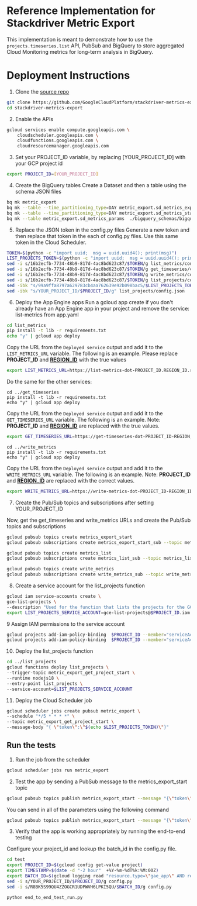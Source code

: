 # Reference Implementation for Stackdriver Metric Export
This implementation is meant to demonstrate how to use the `projects.timeseries.list` API, PubSub and BigQuery to store aggregated Cloud Monitoring 
metrics for long-term analysis in BigQuery.

# Deployment Instructions
1. Clone the [source repo]()
```sh
git clone https://github.com/GoogleCloudPlatform/stackdriver-metrics-export
cd stackdriver-metrics-export
```
2. Enable the APIs
```sh
gcloud services enable compute.googleapis.com \
    cloudscheduler.googleapis.com \
    cloudfunctions.googleapis.com \
    cloudresourcemanager.googleapis.com
```
3. Set your PROJECT_ID variable, by replacing [YOUR_PROJECT_ID] with your GCP project id
```sh
export PROJECT_ID=[YOUR_PROJECT_ID]
```

4. Create the BigQuery tables
Create a Dataset and then a table using the schema JSON files
```sh
bq mk metric_export
bq mk --table --time_partitioning_type=DAY metric_export.sd_metrics_export_fin ./bigquery_schemas/bigquery_schema.json
bq mk --table --time_partitioning_type=DAY metric_export.sd_metrics_stats ./bigquery_schemas/bigquery_schema_stats_table.json
bq mk --table metric_export.sd_metrics_params  ./bigquery_schemas/bigquery_schema_params_table.json
```

5. Replace the JSON token in the config.py files
Generate a new token and then replace that token in the each of config.py files. Use this same token in the Cloud Scheduler.
```sh
TOKEN=$(python -c "import uuid;  msg = uuid.uuid4(); print(msg)")
LIST_PROJECTS_TOKEN=$(python -c "import uuid;  msg = uuid.uuid4(); print (msg)")
sed -i s/16b2ecfb-7734-48b9-817d-4ac8bd623c87/$TOKEN/g list_metrics/config.py
sed -i s/16b2ecfb-7734-48b9-817d-4ac8bd623c87/$TOKEN/g get_timeseries/config.py
sed -i s/16b2ecfb-7734-48b9-817d-4ac8bd623c87/$TOKEN/g write_metrics/config.py
sed -i s/16b2ecfb-7734-48b9-817d-4ac8bd623c87/$TOKEN/g list_projects/config.json
sed -ibk "s/99a9ffa8797a629783cb4aa762639e92b098bac5/$LIST_PROJECTS_TOKEN/g" list_projects/config.json
sed -ibk "s/YOUR_PROJECT_ID/$PROJECT_ID/g" list_projects/config.json
```

6. Deploy the App Engine apps
Run a gcloud app create if you don't already have an App Engine app in your project and remove the service: list-metrics from app.yaml

```sh
cd list_metrics
pip install -t lib -r requirements.txt
echo "y" | gcloud app deploy
```

Copy the URL from the `Deployed service` output and add it to the `LIST_METRICS_URL` variable.
The following is an example. Please replace __PROJECT_ID__ and [__REGION_ID__](https://cloud.google.com/appengine/docs/legacy/standard/python/how-requests-are-routed#region-id) with the true values

```sh
export LIST_METRICS_URL=https://list-metrics-dot-PROJECT_ID.REGION_ID.r.appspot.com
```

Do the same for the other services:

```
cd ../get_timeseries
pip install -t lib -r requirements.txt
echo "y" | gcloud app deploy
```
Copy the URL from the `Deployed service` output and add it to the `GET_TIMESERIES_URL` variable.
The following is an example. Note: __PROJECT_ID__ and [__REGION_ID__](https://cloud.google.com/appengine/docs/legacy/standard/python/how-requests-are-routed#region-id) are replaced with the true values.

```sh
export GET_TIMESERIES_URL=https://get-timeseries-dot-PROJECT_ID-REGION_ID.r.appspot.com
```

```
cd ../write_metrics
pip install -t lib -r requirements.txt
echo "y" | gcloud app deploy
```
Copy the URL from the `Deployed service` output and add it to the `WRITE_METRICS_URL` variable.
The following is an example. Note: __PROJECT_ID__ and [__REGION_ID__](https://cloud.google.com/appengine/docs/legacy/standard/python/how-requests-are-routed#region-id) are replaced with the correct values.

```sh
export WRITE_METRICS_URL=https://write-metrics-dot-PROJECT_ID-REGION_ID.appspot.com
```

7. Create the Pub/Sub topics and subscriptions after setting YOUR_PROJECT_ID


Now, get the get_timeseries and write_metrics URLs and create the Pub/Sub topics and subscriptions

```sh
gcloud pubsub topics create metrics_export_start
gcloud pubsub subscriptions create metrics_export_start_sub --topic metrics_export_start --ack-deadline=60 --message-retention-duration=10m --push-endpoint="$LIST_METRICS_URL/push-handlers/receive_messages"

gcloud pubsub topics create metrics_list
gcloud pubsub subscriptions create metrics_list_sub --topic metrics_list --ack-deadline=60 --message-retention-duration=30m --push-endpoint="$GET_TIMESERIES_URL/push-handlers/receive_messages"

gcloud pubsub topics create write_metrics
gcloud pubsub subscriptions create write_metrics_sub --topic write_metrics --ack-deadline=60 --message-retention-duration=30m  --push-endpoint="$WRITE_METRICS_URL/push-handlers/receive_messages"
``` 

8. Create a service account for the list_projects function
```sh
gcloud iam service-accounts create \
gce-list-projects \
--description "Used for the function that lists the projects for the GCE Footprint Cloud Function"
export LIST_PROJECTS_SERVICE_ACCOUNT=gce-list-projects@$PROJECT_ID.iam.gserviceaccount.com 
```

9 Assign IAM permissions to the service account
```sh
gcloud projects add-iam-policy-binding  $PROJECT_ID --member="serviceAccount:$LIST_PROJECTS_SERVICE_ACCOUNT" --role="roles/compute.viewer"
gcloud projects add-iam-policy-binding  $PROJECT_ID --member="serviceAccount:$LIST_PROJECTS_SERVICE_ACCOUNT" --role="roles/pubsub.publisher"
```

10. Deploy the list_projects function
```sh
cd ../list_projects 
gcloud functions deploy list_projects \
--trigger-topic metric_export_get_project_start \
--runtime nodejs18 \
--entry-point list_projects \
--service-account=$LIST_PROJECTS_SERVICE_ACCOUNT
```

11. Deploy the Cloud Scheduler job
```sh
gcloud scheduler jobs create pubsub metric_export \
--schedule "*/5 * * * *" \
--topic metric_export_get_project_start \
--message-body "{ \"token\":\"$(echo $LIST_PROJECTS_TOKEN)\"}"
```

## Run the tests
1. Run the job from the scheduler
```sh
gcloud scheduler jobs run metric_export
```

2. Test the app by sending a PubSub message to the metrics_export_start topic
```sh
gcloud pubsub topics publish metrics_export_start --message "{\"token\": \"$TOKEN\"}" 
```

You can send in all of the parameters using the following command
```sh
gcloud pubsub topics publish metrics_export_start --message "{\"token\": \"$TOKEN\"}, \"start_time\": \"2019-03-13T17:30:00.000000Z\", \"end_time\":\"2019-03-13T17:40:00.000000Z\",\"aggregation_alignment_period\":\"3600s\"}"
```

3. Verify that the app is working appropriately by running the end-to-end testing

Configure your project_id and lookup the batch_id in the config.py file.
```sh
cd test
export PROJECT_ID=$(gcloud config get-value project)
export TIMESTAMP=$(date -d "-2 hour"  +%Y-%m-%dT%k:%M:00Z)
export BATCH_ID=$(gcloud logging read "resource.type=\"gae_app\" AND resource.labels.module_id=\"list-metrics\" AND logName=\"projects/$PROJECT_ID/logs/appengine.googleapis.com%2Frequest_log\" AND protoPayload.line.logMessage:\"batch_id:\" AND timestamp >= \"$TIMESTAMP\"" --limit 1 --format json | grep "batch_id:" | awk '{ print substr($3,1,32); }')
sed -i s/YOUR_PROJECT_ID/$PROJECT_ID/g config.py
sed -i s/R8BK5S99QU4ZZOGCR1UDPWVH6LPKI5QU/$BATCH_ID/g config.py

python end_to_end_test_run.py
```
